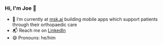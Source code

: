 ### Hi, I'm Joe 👋

- 🦵 I’m currently at [msk.ai](https://msk.ai) building mobile apps which support patients through
   their orthopaedic care  
- 📬 Reach me on [LinkedIn](https://linkedin.com/in/jvanderwee)
- 😄 Pronouns: he/him

